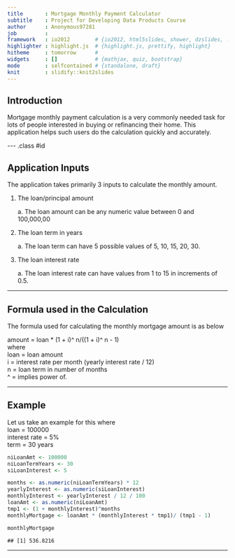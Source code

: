 ```yaml
---
title       : Mortgage Monthly Payment Calculator
subtitle    : Project for Developing Data Products Course
author      : Anonymous97281
job         : 
framework   : io2012        # {io2012, html5slides, shower, dzslides, ...}
highlighter : highlight.js  # {highlight.js, prettify, highlight}
hitheme     : tomorrow      # 
widgets     : []            # {mathjax, quiz, bootstrap}
mode        : selfcontained # {standalone, draft}
knit        : slidify::knit2slides
---
```


## Introduction

Mortgage monthly payment calculation is a very commonly needed task for lots of people interested in buying or refinancing their home. This application helps such users do the calculation quickly and accurately.

--- .class #id 

## Application Inputs

The application takes primarily 3 inputs to calculate the monthly amount.

1. The loan/principal amount

    a. The loan amount can be any numeric value between 0 and 100,000,00

2. The loan term in years
    
    a. The loan term can have 5 possible values of 5, 10, 15, 20, 30.

3. The loan interest rate

    a. The loan interest rate can have values from 1 to 15 in increments of 0.5.

---

## Formula used in the Calculation
The formula used for calculating the monthly mortgage amount is as below

amount = loan * (1 + i)\^ n/((1 + i)\^ n - 1)  
where  
loan = loan amount  
i = interest rate per month (yearly interest rate / 12)  
n = loan term in number of months  
^ = implies power of.

---

## Example 
Let us take an example for this where  
loan = 100000  
interest rate = 5%  
term = 30 years  


```r
niLoanAmt <- 100000
niLoanTermYears <- 30
siLoanInterest <- 5

months <- as.numeric(niLoanTermYears) * 12
yearlyInterest <- as.numeric(siLoanInterest)
monthlyInterest <- yearlyInterest / 12 / 100
loanAmt <- as.numeric(niLoanAmt)
tmp1 <- (1 + monthlyInterest)^months
monthlyMortgage <- loanAmt * (monthlyInterest * tmp1)/ (tmp1 - 1)

monthlyMortgage
```

```
## [1] 536.8216
```
---
